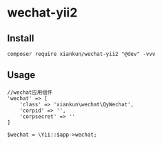 # wechat-yii2

## Install
`composer require xiankun/wechat-yii2 "@dev" -vvv`

## Usage
```
//wechat应用组件
'wechat' => [
    'class' => 'xiankun\wechat\QyWechat',
    'corpid' => '',
    'corpsecret' => ''
]

$wechat = \Yii::$app->wechat;
```
